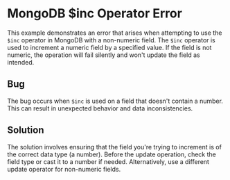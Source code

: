 # MongoDB $inc Operator Error
This example demonstrates an error that arises when attempting to use the `$inc` operator in MongoDB with a non-numeric field. The `$inc` operator is used to increment a numeric field by a specified value. If the field is not numeric, the operation will fail silently and won't update the field as intended.

## Bug
The bug occurs when `$inc` is used on a field that doesn't contain a number. This can result in unexpected behavior and data inconsistencies.

## Solution
The solution involves ensuring that the field you're trying to increment is of the correct data type (a number). Before the update operation, check the field type or cast it to a number if needed.  Alternatively, use a different update operator for non-numeric fields.
